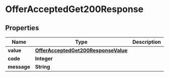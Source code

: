 

# OfferAcceptedGet200Response


## Properties

| Name | Type | Description | Notes |
|------------ | ------------- | ------------- | -------------|
|**value** | [**OfferAcceptedGet200ResponseValue**](OfferAcceptedGet200ResponseValue.md) |  |  [optional] |
|**code** | **Integer** |  |  [optional] |
|**message** | **String** |  |  [optional] |



